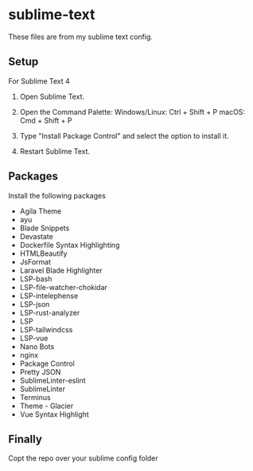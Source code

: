 # sublime-text

These files are from my sublime text config.

## Setup

For Sublime Text 4

1. Open Sublime Text.

2. Open the Command Palette:
    Windows/Linux: Ctrl + Shift + P
    macOS: Cmd + Shift + P

3. Type "Install Package Control" and select the option to install it.

4. Restart Sublime Text.


## Packages

Install the following packages

- Agila Theme
- ayu
- Blade Snippets
- Devastate
- Dockerfile Syntax Highlighting
- HTMLBeautify
- JsFormat
- Laravel Blade Highlighter
- LSP-bash
- LSP-file-watcher-chokidar
- LSP-intelephense
- LSP-json
- LSP-rust-analyzer
- LSP
- LSP-tailwindcss
- LSP-vue
- Nano Bots
- nginx
- Package Control
- Pretty JSON
- SublimeLinter-eslint
- SublimeLinter
- Terminus
- Theme - Glacier
- Vue Syntax Highlight


## Finally

Copt the repo over your sublime config folder
